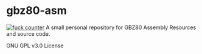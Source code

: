 # gbz80-asm
[![fuck counter](https://img.shields.io/github/search/ish-app/ish/fuck.svg)](https://github.com/squishypixel/gbz80-asm/search?q=fuck)
A small personal repository for GBZ80 Assembly Resources and source code.

GNU GPL v3.0 License
